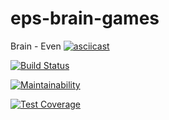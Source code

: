 # eps-brain-games

Brain - Even
[![asciicast](https://asciinema.org/a/jm7iOjQ78LQXX3rYrdz2q319T.png)](https://asciinema.org/a/jm7iOjQ78LQXX3rYrdz2q319T?autoplay=1&speed=2&loop=1)


[![Build Status](https://travis-ci.org/EPSNV/project-lvl1-s328.svg?branch=master)](https://travis-ci.org/EPSNV/project-lvl1-s328)

[![Maintainability](https://api.codeclimate.com/v1/badges/6adb8d65072e0b376365/maintainability)](https://codeclimate.com/github/EPSNV/project-lvl1-s328/maintainability)

[![Test Coverage](https://api.codeclimate.com/v1/badges/6adb8d65072e0b376365/test_coverage)](https://codeclimate.com/github/EPSNV/project-lvl1-s328/test_coverage)
